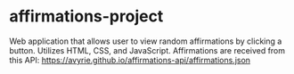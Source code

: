 # affirmations-project

Web application that allows user to view random affirmations by clicking a button. Utilizes HTML, CSS, and JavaScript. Affirmations are received from this API: https://avyrie.github.io/affirmations-api/affirmations.json
